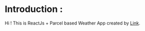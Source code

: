 # Introduction :
Hi ! This is ReactJs + Parcel based Weather App created by [Link](https://linkedin.com/in/rahulkumarpahwa). 
